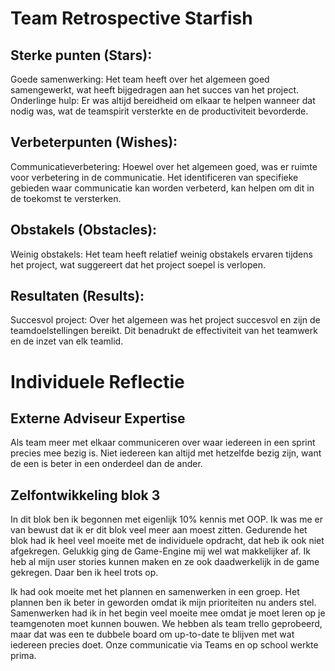 # Team Retrospective Starfish

## Sterke punten (Stars):
Goede samenwerking: Het team heeft over het algemeen goed samengewerkt, wat heeft bijgedragen aan het succes van het project.
Onderlinge hulp: Er was altijd bereidheid om elkaar te helpen wanneer dat nodig was, wat de teamspirit versterkte en de productiviteit bevorderde.

## Verbeterpunten (Wishes):
Communicatieverbetering: Hoewel over het algemeen goed, was er ruimte voor verbetering in de communicatie. Het identificeren van specifieke gebieden waar communicatie kan worden verbeterd, kan helpen om dit in de toekomst te versterken.

## Obstakels (Obstacles):
Weinig obstakels: Het team heeft relatief weinig obstakels ervaren tijdens het project, wat suggereert dat het project soepel is verlopen.

## Resultaten (Results):
Succesvol project: Over het algemeen was het project succesvol en zijn de teamdoelstellingen bereikt. Dit benadrukt de effectiviteit van het teamwerk en de inzet van elk teamlid.


# Individuele Reflectie

## Externe Adviseur Expertise 

Als team meer met elkaar communiceren over waar iedereen in een sprint precies mee bezig is. Niet iedereen kan altijd met hetzelfde bezig zijn, want de een is beter in een onderdeel dan de ander. 

## Zelfontwikkeling blok 3

In dit blok ben ik begonnen met eigenlijk 10% kennis met OOP. Ik was me er van bewust dat ik er dit blok veel meer aan moest zitten. Gedurende het blok had ik heel veel moeite met de individuele opdracht, dat heb ik ook niet afgekregen. Gelukkig ging de Game-Engine mij wel wat makkelijker af. Ik heb al mijn user stories kunnen maken en ze ook daadwerkelijk in de game gekregen. Daar ben ik heel trots op. 

Ik had ook moeite met het plannen en samenwerken in een groep. Het plannen ben ik beter in geworden omdat ik mijn prioriteiten nu anders stel. Samenwerken had ik in het begin veel moeite mee omdat je moet leren op je teamgenoten moet kunnen bouwen. We hebben als team trello geprobeerd, maar dat was een te dubbele board om up-to-date te blijven met wat iedereen precies doet. Onze communicatie via Teams en op school werkte prima. 